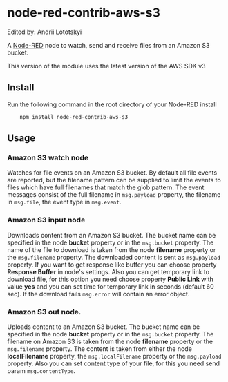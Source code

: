 node-red-contrib-aws-s3
=================

Edited by: Andrii Lototskyi

A <a href="http://nodered.org" target="_new">Node-RED</a> node to watch, send
and receive files from an Amazon S3 bucket.

This version of the module uses the latest version of the AWS SDK v3

Install
-------

Run the following command in the root directory of your Node-RED install

        npm install node-red-contrib-aws-s3

Usage
-----

### Amazon S3 watch node

Watches for file events on an Amazon S3 bucket. By default all
file events are reported, but the filename pattern can be supplied
to limit the events to files which have full filenames that match
the glob pattern. The event messages consist of the full filename
in `msg.payload` property, the filename in `msg.file`,
the event type in `msg.event`.

### Amazon S3 input node

Downloads content from an Amazon S3 bucket. The bucket name can be specified in
the node **bucket** property or in the `msg.bucket` property.
The name of the file to download is taken from the node <b>filename</b> property
or the `msg.filename` property. The downloaded content is sent as `msg.payload`
property.
If you want to get response like buffer you can choose property **Response Buffer** 
in node's settings. Also you can get temporary link to download file, for this option 
you need choose property **Public Link** with value <b>yes</b> and you can set time 
for temporary link in seconds (default 60 sec). If the download fails `msg.error` will contain an error object.


### Amazon S3 out node.

Uploads content to an Amazon S3 bucket. The bucket name can be specified in the
node <b>bucket</b> property or in the `msg.bucket` property. The filename on
Amazon S3 is taken from the node <b>filename</b> property or the
`msg.filename` property. The content is taken from either the node
<b>localFilename</b> property, the `msg.localFilename` property or
the `msg.payload` property. 
Also you can set content type of your file, for this you need send param `msg.contentType`.